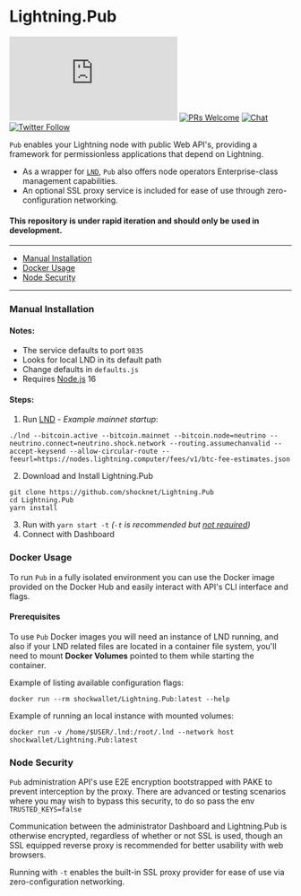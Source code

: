 <h1>Lightning.Pub</h1>

![GitHub last commit](https://img.shields.io/github/last-commit/shocknet/Lightning.Pub?style=flat-square)
[![PRs Welcome](https://img.shields.io/badge/PRs-welcome-brightgreen.svg?style=flat-square)](http://makeapullrequest.com) 
[![Chat](https://img.shields.io/badge/chat-on%20Telegram-blue?style=flat-square)](https://t.me/ShockBTC)
[![Twitter Follow](https://img.shields.io/twitter/follow/ShockBTC?style=flat-square)](https://twitter.com/ShockBTC)

<p></p>

`Pub` enables your Lightning node with public Web API's, providing a framework for permissionless applications that depend on Lightning. 
- As a wrapper for [`LND`](https://github.com/lightningnetwork/lnd/releases), `Pub` also offers node operators Enterprise-class management capabilities. 
- An optional SSL proxy service is included for ease of use through zero-configuration networking.<br>

#### This repository is under rapid iteration and should only be used in development.



---
<!-- - [Easy Installation](#easy-installation)-->
- [Manual Installation](#manual-installation)
- [Docker Usage](#docker-usage)
- [Node Security](#node-security)
<!--- - [Docker for Raspberry Pi](#docker-for-raspberry-pi) -->
---
<!--- - ### Easy Installation

For easy setup on your Laptop/Desktop, [a node wizard is available here.](https://github.com/shocknet/wizard)-->


### Manual Installation
#### Notes:
* The service defaults to port `9835` 
* Looks for local LND in its default path 
* Change defaults in `defaults.js`
* Requires [Node.js](https://nodejs.org) 16

#### Steps:
1) Run [LND](https://github.com/lightningnetwork/lnd/releases) - *Example mainnet startup*:

 ```
 ./lnd --bitcoin.active --bitcoin.mainnet --bitcoin.node=neutrino --neutrino.connect=neutrino.shock.network --routing.assumechanvalid --accept-keysend --allow-circular-route --feeurl=https://nodes.lightning.computer/fees/v1/btc-fee-estimates.json
 ```


2) Download and Install Lightning.Pub

```
git clone https://github.com/shocknet/Lightning.Pub
cd Lightning.Pub
yarn install
```

3) Run with `yarn start -t` *(`-t` is recommended but [not required](#node-security))*
4) Connect with Dashboard


### Docker Usage
To run `Pub` in a fully isolated environment you can use the Docker image
provided on the Docker Hub and easily interact with API's CLI interface and flags.

#### Prerequisites
To use `Pub` Docker images you will need an instance of LND running, and
also if your LND related files are located in a container file system, you'll need to mount **Docker Volumes** pointed to them while starting the container.

Example of listing available configuration flags:
```
docker run --rm shockwallet/Lightning.Pub:latest --help
```
Example of running an local instance with mounted volumes:
```
docker run -v /home/$USER/.lnd:/root/.lnd --network host shockwallet/Lightning.Pub:latest
```

### Node Security 

`Pub` administration API's use E2E encryption bootstrapped with PAKE to prevent interception by the proxy. There are advanced or testing scenarios where you may wish to bypass this security, to do so pass the env `TRUSTED_KEYS=false`

Communication between the administrator Dashboard and Lightning.Pub is otherwise encrypted, regardless of whether or not SSL is used, though an SSL equipped reverse proxy is recommended for better usability with web browsers. 

Running with `-t` enables the built-in SSL proxy provider for ease of use via zero-configuration networking.
